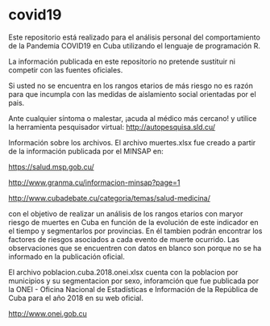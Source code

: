 # covid19

Este repositorio está realizado para el análisis personal del comportamiento de la Pandemia COVID19 en Cuba 
utilizando el lenguaje de programación R. 

La información publicada en este repositorio no pretende sustituir ni competir con las fuentes oficiales.

Si usted no se encuentra en los rangos etarios de más riesgo no es razón para que incumpla con las medidas de aislamiento social orientadas
por el pais.

Ante cualquier síntoma o malestar, ¡acuda al médico más cercano! y utilice la herramienta pesquisador virtual:
  http://autopesquisa.sld.cu/

Información sobre los archivos.
El archivo muertes.xlsx fue creado a partir de la información publicada por el MINSAP en:

  https://salud.msp.gob.cu/
  
  http://www.granma.cu/informacion-minsap?page=1
  
  http://www.cubadebate.cu/categoria/temas/salud-medicina/
  
con el objetivo de realizar un análisis de los rangos etarios con maryor riesgo de muertes en Cuba en función de la evolución 
de este indicador en el tiempo y segmentarlos por provincias. En él tambien podrán encontrar los factores de riesgos asociados a cada
evento de muerte ocurrido. Las observaciones que se encuentren con datos en blanco son porque no se ha informado en la publicación oficial.

El archivo poblacion.cuba.2018.onei.xlsx cuenta con la poblacion por municipios y su segmentacion por sexo, inforamción que fue publicada por la ONEI - Oficina Nacional de Estadísticas e Información de la República de Cuba para el año 2018 en su web oficial.

http://www.onei.gob.cu


